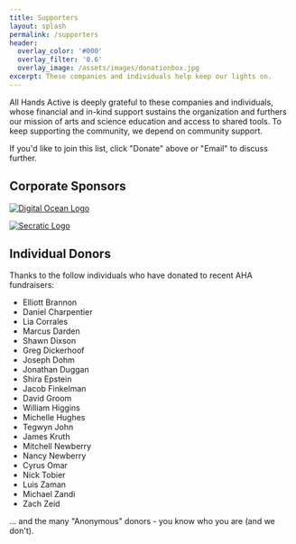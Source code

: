 ```yaml
---
title: Supporters
layout: splash
permalink: /supporters
header:
  overlay_color: '#000'
  overlay_filter: '0.6'
  overlay_image: /assets/images/donationbox.jpg
excerpt: These companies and individuals help keep our lights on.
---
```


All Hands Active is deeply grateful to these companies and individuals, whose financial
and in-kind support sustains the organization and furthers our mission of arts and
science education and access to shared tools. To keep supporting the community, we
depend on community support.

If you'd like to join this list, click "Donate" above or "Email" to discuss further.

## Corporate Sponsors

[![Digital Ocean Logo](/assets/images/DO_Logo_Horizontal_Blue.png)](https://www.digitalocean.com/)

[![Secratic Logo](/assets/images/secratic.png)](https://secratic.com/)

## Individual Donors

Thanks to the follow individuals who have donated to recent AHA fundraisers:

- Elliott Brannon
- Daniel Charpentier
- Lia Corrales
- Marcus Darden
- Shawn Dixson
- Greg Dickerhoof
- Joseph Dohm
- Jonathan Duggan
- Shira Epstein
- Jacob Finkelman
- David Groom
- William Higgins
- Michelle Hughes
- Tegwyn John
- James Kruth
- Mitchell Newberry
- Nancy Newberry
- Cyrus Omar
- Nick Tobier
- Luis Zaman
- Michael Zandi
- Zach Zeid

... and the many "Anonymous" donors - you know who you are (and we don't).
